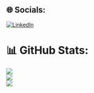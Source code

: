 
## 🌐 Socials:
[![LinkedIn](https://img.shields.io/badge/LinkedIn-%230077B5.svg?logo=linkedin&logoColor=white)](https://www.linkedin.com/in/mahalakshmi-vethamoorthy/) 
# 📊 GitHub Stats:
![](https://github-readme-stats.vercel.app/api?username=MahaVethamoorthy&theme=dark&hide_border=false&include_all_commits=false&count_private=false)<br/>
![](https://github-readme-streak-stats.herokuapp.com/?user=MahaVethamoorthy&theme=dark&hide_border=false)<br/>
![](https://github-readme-stats.vercel.app/api/top-langs/?username=MahaVethamoorthy&theme=dark&hide_border=false&include_all_commits=false&count_private=false&layout=compact)

<!-- Proudly created with GPRM ( https://gprm.itsvg.in ) -->
